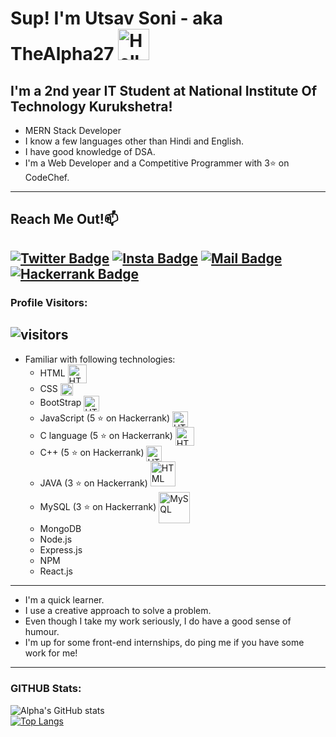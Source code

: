 # Sup! I'm Utsav Soni - aka TheAlpha27 <img src="https://media.tenor.com/images/3f12089a85c980dc2a5edb99a411b8a8/tenor.gif" width="50px" alt="Hello">
## I'm a 2nd year IT Student at National Institute Of Technology Kurukshetra!
- MERN Stack Developer
- I know a few languages other than Hindi and English.
- I have good knowledge of DSA.
- I'm a Web Developer and a Competitive Programmer with 3⭐ on CodeChef.
---
## Reach Me Out!📫 <br>
[![Twitter Badge](https://img.shields.io/twitter/url?label=%40Utsav_soni27&style=social&url=https%3A%2F%2Ftwitter.com%2FUtsav_soni27)](https://twitter.com/Utsav_soni27)
[![Insta Badge](https://img.shields.io/badge/-@guycalledutsav-e84393?style=flat&labelColor=e84393&logo=instagram&logoColor=white)](https://www.instagram.com/guycalledutsav/)
[![Mail Badge](https://img.shields.io/badge/-utsav.soni.27@gmail.com-c0392b?style=flat&labelColor=c0392b&logo=gmail&logoColor=white)](mailto:utsav.soni.27@gmail.com)
[![Hackerrank Badge](https://img.shields.io/badge/-TheAlpha27-18d982?style=flat&labelColor=0c0c14&logo=hackerrank&logoColor=white)](https://www.hackerrank.com/TheAlpha27)
---
### Profile Visitors:
![visitors](https://visitor-badge.glitch.me/badge?page_id=TheAlpha27.TheAlpha27)
---
- Familiar with following technologies:
    - HTML <img align="center" src="https://upload.wikimedia.org/wikipedia/commons/thumb/6/61/HTML5_logo_and_wordmark.svg/1200px-HTML5_logo_and_wordmark.svg.png" width="30px" alt="HTML">
    - CSS <img align="center" src="https://upload.wikimedia.org/wikipedia/commons/thumb/d/d5/CSS3_logo_and_wordmark.svg/1200px-CSS3_logo_and_wordmark.svg.png" width="20px" alt="HTML">
    - BootStrap <img align="center" src="https://brandslogos.com/wp-content/uploads/images/large/bootstrap-logo.png" width="25px" alt="HTML">
    - JavaScript (5 ⭐ on Hackerrank) <img align="center" src="https://upload.wikimedia.org/wikipedia/commons/6/6a/JavaScript-logo.png" width="25px" alt="HTML">
    - C language (5 ⭐ on Hackerrank) <img align="center" src="https://img.icons8.com/color/452/c-programming.png" width="30px" alt="HTML">
    - C++ (5 ⭐ on Hackerrank) <img align="center" src="https://upload.wikimedia.org/wikipedia/commons/thumb/1/18/ISO_C%2B%2B_Logo.svg/1200px-ISO_C%2B%2B_Logo.svg.png" width="25px" alt="HTML">
    - JAVA (3 ⭐ on Hackerrank)  <img src="https://1000logos.net/wp-content/uploads/2020/09/Java-Logo.png" width="40px" alt="HTML">
    - MySQL (3 ⭐ on Hackerrank)  <img src="https://download.logo.wine/logo/MySQL/MySQL-Logo.wine.png" width="50px" alt="MySQL" align = "center">
    - MongoDB
    - Node.js
    - Express.js
    - NPM
    - React.js
---
- I'm a quick learner. 
- I use a creative approach to solve a problem. 
- Even though I take my work seriously, I do have a good sense of humour.
- I'm up for some front-end internships, do ping me if you have some work for me!
---
### GITHUB Stats:
![Alpha's GitHub stats](https://github-readme-stats.vercel.app/api?username=TheAlpha27&show_icons=true&theme=tokyonight)<br>
[![Top Langs](https://github-readme-stats.vercel.app/api/top-langs/?username=TheAlpha27&layout=compact)](https://github.com/anuraghazra/github-readme-stats)
